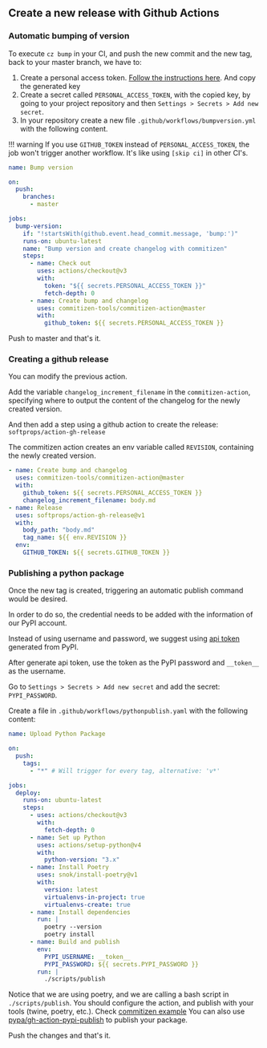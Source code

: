 ## Create a new release with Github Actions

### Automatic bumping of version

To execute `cz bump` in your CI, and push the new commit and
the new tag, back to your master branch, we have to:

1. Create a personal access token. [Follow the instructions here](https://help.github.com/en/github/authenticating-to-github/creating-a-personal-access-token-for-the-command-line#creating-a-token). And copy the generated key
2. Create a secret called `PERSONAL_ACCESS_TOKEN`, with the copied key, by going to your
   project repository and then `Settings > Secrets > Add new secret`.
3. In your repository create a new file `.github/workflows/bumpversion.yml`
   with the following content.

!!! warning
    If you use `GITHUB_TOKEN` instead of `PERSONAL_ACCESS_TOKEN`, the job won't trigger another workflow. It's like using `[skip ci]` in other CI's.

```yaml
name: Bump version

on:
  push:
    branches:
      - master

jobs:
  bump-version:
    if: "!startsWith(github.event.head_commit.message, 'bump:')"
    runs-on: ubuntu-latest
    name: "Bump version and create changelog with commitizen"
    steps:
      - name: Check out
        uses: actions/checkout@v3
        with:
          token: "${{ secrets.PERSONAL_ACCESS_TOKEN }}"
          fetch-depth: 0
      - name: Create bump and changelog
        uses: commitizen-tools/commitizen-action@master
        with:
          github_token: ${{ secrets.PERSONAL_ACCESS_TOKEN }}
```

Push to master and that's it.

### Creating a github release

You can modify the previous action.

Add the variable `changelog_increment_filename` in the `commitizen-action`, specifying
where to output the content of the changelog for the newly created version.

And then add a step using a github action to create the release: `softprops/action-gh-release`

The commitizen action creates an env variable called `REVISION`, containing the
newly created version.

```yaml
- name: Create bump and changelog
  uses: commitizen-tools/commitizen-action@master
  with:
    github_token: ${{ secrets.PERSONAL_ACCESS_TOKEN }}
    changelog_increment_filename: body.md
- name: Release
  uses: softprops/action-gh-release@v1
  with:
    body_path: "body.md"
    tag_name: ${{ env.REVISION }}
  env:
    GITHUB_TOKEN: ${{ secrets.GITHUB_TOKEN }}
```

### Publishing a python package

Once the new tag is created, triggering an automatic publish command would be desired.

In order to do so, the credential needs to be added with the information of our PyPI account.

Instead of using username and password, we suggest using [api token](https://pypi.org/help/#apitoken) generated from PyPI.

After generate api token, use the token as the PyPI password and `__token__` as the username.

Go to `Settings > Secrets > Add new secret` and add the secret: `PYPI_PASSWORD`.

Create a file in `.github/workflows/pythonpublish.yaml` with the following content:

```yaml
name: Upload Python Package

on:
  push:
    tags:
      - "*" # Will trigger for every tag, alternative: 'v*'

jobs:
  deploy:
    runs-on: ubuntu-latest
    steps:
      - uses: actions/checkout@v3
        with:
          fetch-depth: 0
      - name: Set up Python
        uses: actions/setup-python@v4
        with:
          python-version: "3.x"
      - name: Install Poetry
        uses: snok/install-poetry@v1
        with:
          version: latest
          virtualenvs-in-project: true
          virtualenvs-create: true
      - name: Install dependencies
        run: |
          poetry --version
          poetry install
      - name: Build and publish
        env:
          PYPI_USERNAME: __token__
          PYPI_PASSWORD: ${{ secrets.PYPI_PASSWORD }}
        run: |
          ./scripts/publish
```

Notice that we are using poetry, and we are calling a bash script in `./scripts/publish`. You should configure the action, and publish with your tools (twine, poetry, etc.). Check [commitizen example](https://github.com/commitizen-tools/commitizen/blob/master/scripts/publish)
You can also use [pypa/gh-action-pypi-publish](https://github.com/pypa/gh-action-pypi-publish) to publish your package.

Push the changes and that's it.
